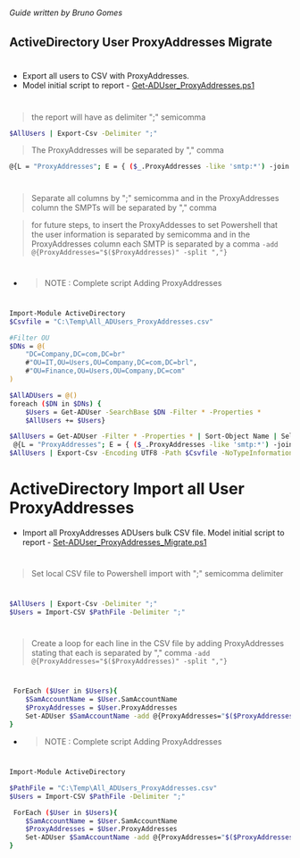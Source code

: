 ###### Guide written by Bruno Gomes
## ActiveDirectory User ProxyAddresses Migrate
> #
* Export all users to CSV with ProxyAddresses. 
* Model initial script to report - [Get-ADUser_ProxyAddresses.ps1](https://github.com/lorthe/ADUser_ProxyAddresses_Migrate/blob/a765048562d01cd6cb60b67a094373f5aa57f181/Get-ADUser_ProxyAddresses.ps1)

> #
> the report will have as delimiter ";" semicomma
```sh
$AllUsers | Export-Csv -Delimiter ";"
```
> The ProxyAddresses will be separated by "," comma
```sh
@{L = "ProxyAddresses"; E = { ($_.ProxyAddresses -like 'smtp:*') -join ","}}
```
> #
> Separate all columns by ";" semicomma and in the ProxyAddresses column the SMPTs will be separated by "," comma

>for future steps, to insert the ProxyAddesses to set Powershell that the user information is separated by semicomma and in the ProxyAddresses column each SMTP is separated by a comma 
``` -add @{ProxyAddresses="$($ProxyAddresses)" -split ","} ```


> #
- > NOTE : Complete script Adding ProxyAddresses 

> #
```sh
Import-Module ActiveDirectory
$Csvfile = "C:\Temp\All_ADUsers_ProxyAddresses.csv"

#Filter OU
$DNs = @(
    "DC=Company,DC=com,DC=br"
    #"OU=IT,OU=Users,OU=Company,DC=com,DC=brl",
    #"OU=Finance,OU=Users,OU=Company,DC=com"
)

$AllADUsers = @()
foreach ($DN in $DNs) {
    $Users = Get-ADUser -SearchBase $DN -Filter * -Properties * 
    $AllUsers += $Users}

$AllUsers = Get-ADUser -Filter * -Properties * | Sort-Object Name | Select-Object DisplayName,SamAccountName,UserPrincipalName,`
 @{L = "ProxyAddresses"; E = { ($_.ProxyAddresses -like 'smtp:*') -join ","}}
$AllUsers | Export-Csv -Encoding UTF8 -Path $Csvfile -NoTypeInformation -Delimiter ";"

```
# ActiveDirectory Import all User ProxyAddresses
* Import all ProxyAddresses ADUsers bulk CSV file.
 Model initial script to report - [Set-ADUser_ProxyAddresses_Migrate.ps1](https://github.com/lorthe/ADUser_ProxyAddresses_Migrate/blob/a765048562d01cd6cb60b67a094373f5aa57f181/Set-ADUser_ProxyAddresses_Migrate.ps1)

> #
> Set local CSV file to Powershell import with ";" semicomma delimiter
> #
```sh
$AllUsers | Export-Csv -Delimiter ";"
$Users = Import-CSV $PathFile -Delimiter ";"
```
> #
> Create a loop for each line in the CSV file by adding ProxyAddresses stating that each is separated by "," comma
> ``` -add @{ProxyAddresses="$($ProxyAddresses)" -split ","} ```
> #
```sh
 ForEach ($User in $Users){
    $SamAccountName = $User.SamAccountName
    $ProxyAddresses = $User.ProxyAddresses
    Set-ADUser $SamAccountName -add @{ProxyAddresses="$($ProxyAddresses)" -split ","}
}
```


- > NOTE : Complete script Adding ProxyAddresses 
> #
```sh
Import-Module ActiveDirectory

$PathFile = "C:\Temp\All_ADUsers_ProxyAddresses.csv"
$Users = Import-CSV $PathFile -Delimiter ";"

 ForEach ($User in $Users){
    $SamAccountName = $User.SamAccountName
    $ProxyAddresses = $User.ProxyAddresses
    Set-ADUser $SamAccountName -add @{ProxyAddresses="$($ProxyAddresses)" -split ","}
}

```
